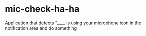 # mic-check-ha-ha
Application that detects "____ is using your microphone icon in the notification area and do something
